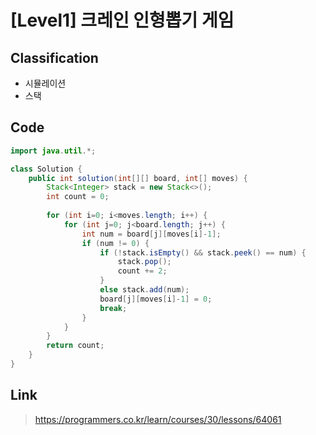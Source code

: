 # [Level1] 크레인 인형뽑기 게임

## Classification
* 시뮬레이션
* 스택

## Code
```java
import java.util.*;

class Solution {
    public int solution(int[][] board, int[] moves) {
        Stack<Integer> stack = new Stack<>();
        int count = 0;
        
        for (int i=0; i<moves.length; i++) {
            for (int j=0; j<board.length; j++) {
                int num = board[j][moves[i]-1];
                if (num != 0) {
                    if (!stack.isEmpty() && stack.peek() == num) {
                        stack.pop();
                        count += 2;
                    }
                    else stack.add(num);
                    board[j][moves[i]-1] = 0;
                    break;
                }
            }
        }
        return count;
    }
}
```

## Link
> https://programmers.co.kr/learn/courses/30/lessons/64061
